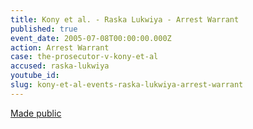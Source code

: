 ```yaml
---
title: Kony et al. - Raska Lukwiya - Arrest Warrant
published: true
event_date: 2005-07-08T00:00:00.000Z
action: Arrest Warrant
case: the-prosecutor-v-kony-et-al
accused: raska-lukwiya
youtube_id:
slug: kony-et-al-events-raska-lukwiya-arrest-warrant
---
```



[Made public](http://www.icc-cpi.int/iccdocs/doc/doc97193.pdf)